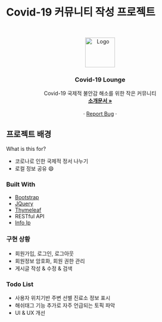 # Covid-19 커뮤니티 작성 프로젝트

<!-- PROJECT SHIELDS -->
<!--
*** I'm using markdown "reference style" links for readability.
*** Reference links are enclosed in brackets [ ] instead of parentheses ( ).
*** See the bottom of this document for the declaration of the reference variables
*** for contributors-url, forks-url, etc. This is an optional, concise syntax you may use.
*** https://www.markdownguide.org/basic-syntax/#reference-style-links
-->
<!-- PROJECT LOGO -->
<br />
<p align="center">
  <a href="https://github.com/othneildrew/Best-README-Template">
    <img src="images/logo.png" alt="Logo" width="80" height="80">
  </a>

  <h3 align="center">Covid-19 Lounge</h3>

  <p align="center">
    Covid-19 국제적 불안감 해소를 위한 작은 커뮤니티
    <br />
    <a href="https://drive.google.com/file/d/1Oz4__s-C38lkPFM9LhQ9PPjNQbR_-v4R/view?usp=sharing"><strong>소개문서 »</strong></a>
    <br />
    <br />
    ·
    <a href="https://github.com/othneildrew/Best-README-Template/issues">Report Bug</a>
    ·
  </p>
</p>

<!-- ABOUT THE PROJECT -->
## 프로젝트 배경

What is this for?
* 코로나로 인한 국제적 정서 나누기
* 로컬 정보 공유 :smile:


### Built With
* [Bootstrap](https://getbootstrap.com)
* [JQuery](https://jquery.com)
* [Thymeleaf](https://www.thymeleaf.or)
* RESTful API
* [Info Ip](infoip.io)

### 구현 상황
* 회원가입, 로그인, 로그아웃
* 회원정보 암호화, 회원 권한 관리
* 게시글 작성 & 수정 & 검색

### Todo List
* 사용자 위치기반 주변 선별 진료소 정보 표시
* 해쉬태그 기능 추가로 자주 언급되는 토픽 파악
* UI & UX 개선
